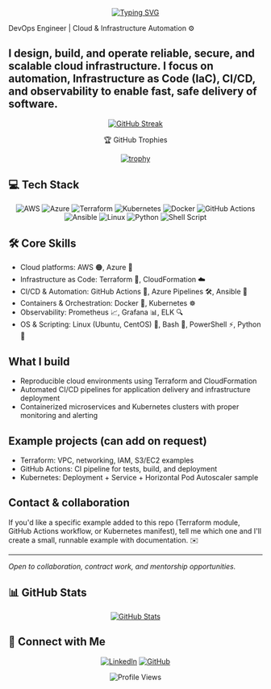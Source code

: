 
<div align="center">
  
[![Typing SVG](https://readme-typing-svg.herokuapp.com?font=Fira+Code&pause=1000&color=3DABF5&center=true&vCenter=true&random=false&width=435&lines=DevOps+Engineer;Cloud+%26+Infrastructure+Automation;AWS+%7C+Azure+%7C+Terraform+%7C+Kubernetes)](https://git.io/typing-svg)

</div>

DevOps Engineer | Cloud & Infrastructure Automation ⚙️

I design, build, and operate reliable, secure, and scalable cloud infrastructure. I focus on automation, Infrastructure as Code (IaC), CI/CD, and observability to enable fast, safe delivery of software.
---

<div align="center">
  
[![GitHub Streak](https://github-readme-streak-stats.herokuapp.com?user=achyut777&theme=transparent&hide_border=true&card_width=600)](https://git.io/streak-stats)

🏆 GitHub Trophies

[![trophy](https://github-profile-trophy.vercel.app/?username=achyut777&theme=darkhub&no-frame=true&row=1&column=7)](https://github.com/ryo-ma/github-profile-trophy)

</div>

## 💻 Tech Stack

<div align="center">

![AWS](https://img.shields.io/badge/AWS-%23FF9900.svg?style=for-the-badge&logo=amazon-aws&logoColor=white)
![Azure](https://img.shields.io/badge/azure-%230072C6.svg?style=for-the-badge&logo=microsoftazure&logoColor=white)
![Terraform](https://img.shields.io/badge/terraform-%235835CC.svg?style=for-the-badge&logo=terraform&logoColor=white)
![Kubernetes](https://img.shields.io/badge/kubernetes-%23326ce5.svg?style=for-the-badge&logo=kubernetes&logoColor=white)
![Docker](https://img.shields.io/badge/docker-%230db7ed.svg?style=for-the-badge&logo=docker&logoColor=white)
![GitHub Actions](https://img.shields.io/badge/github%20actions-%232671E5.svg?style=for-the-badge&logo=githubactions&logoColor=white)
![Ansible](https://img.shields.io/badge/ansible-%231A1918.svg?style=for-the-badge&logo=ansible&logoColor=white)
![Linux](https://img.shields.io/badge/Linux-FCC624?style=for-the-badge&logo=linux&logoColor=black)
![Python](https://img.shields.io/badge/python-3670A0?style=for-the-badge&logo=python&logoColor=ffdd54)
![Shell Script](https://img.shields.io/badge/shell_script-%23121011.svg?style=for-the-badge&logo=gnu-bash&logoColor=white)

</div>

## 🛠️ Core Skills

- Cloud platforms: AWS 🟠, Azure 🔷
- Infrastructure as Code: Terraform 🧱, CloudFormation ☁️
- CI/CD & Automation: GitHub Actions 🔁, Azure Pipelines 🛠️, Ansible 🤖
- Containers & Orchestration: Docker 🐳, Kubernetes ☸️
- Observability: Prometheus 📈, Grafana 📊, ELK 🔍
- OS & Scripting: Linux (Ubuntu, CentOS) 🐧, Bash 🐚, PowerShell ⚡, Python 🐍

## What I build

- Reproducible cloud environments using Terraform and CloudFormation
- Automated CI/CD pipelines for application delivery and infrastructure deployment
- Containerized microservices and Kubernetes clusters with proper monitoring and alerting

## Example projects (can add on request)

- Terraform: VPC, networking, IAM, S3/EC2 examples
- GitHub Actions: CI pipeline for tests, build, and deployment
- Kubernetes: Deployment + Service + Horizontal Pod Autoscaler sample

## Contact & collaboration

If you'd like a specific example added to this repo (Terraform module, GitHub Actions workflow, or Kubernetes manifest), tell me which one and I'll create a small, runnable example with documentation. ✉️

---

*Open to collaboration, contract work, and mentorship opportunities.*

## 📊 GitHub Stats

<div align="center">
  
[![GitHub Stats](https://github-readme-stats.vercel.app/api?username=achyut777&show_icons=true&theme=transparent&hide_border=true&card_width=600)](https://github.com/anuraghazra/github-readme-stats)


</div>

## 🤝 Connect with Me

<div align="center">

[![LinkedIn](https://img.shields.io/badge/linkedin-%230077B5.svg?style=for-the-badge&logo=linkedin&logoColor=white)](https://www.linkedin.com/in/achyut-hadwani-b5540a301/)
[![GitHub](https://img.shields.io/badge/github-%23121011.svg?style=for-the-badge&logo=github&logoColor=white)](https://github.com/achyut777)

</div>

<div align="center">

![Profile Views](https://komarev.com/ghpvc/?username=achyut777&color=blue&style=flat-square&label=Profile+Views)

</div>

<!--
You can customize the items above with badges, links to projects, or a list of certifications (e.g., AWS Certified Solutions Architect). I kept it short and editable so you can pick what to showcase.
-->
